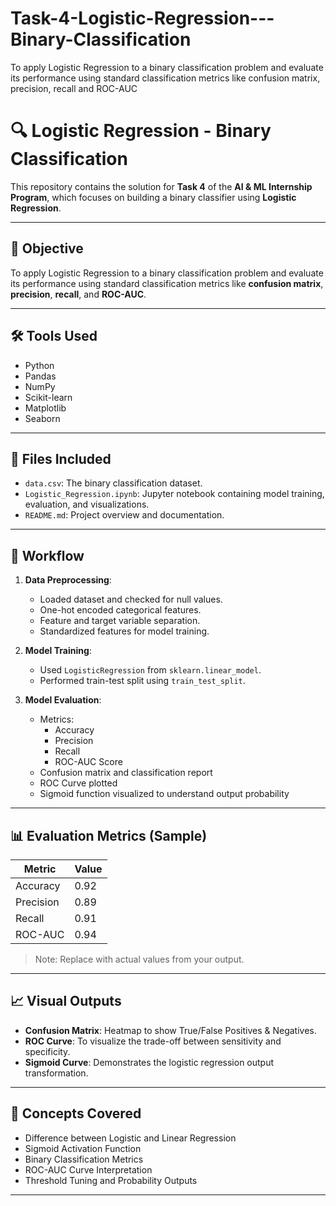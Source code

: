 # Task-4-Logistic-Regression---Binary-Classification
To apply Logistic Regression to a binary classification problem and evaluate its performance using standard classification metrics like  confusion matrix, precision, recall and ROC-AUC
# 🔍 Logistic Regression - Binary Classification

This repository contains the solution for **Task 4** of the **AI & ML Internship Program**, which focuses on building a binary classifier using **Logistic Regression**.

---

## 📌 Objective
To apply Logistic Regression to a binary classification problem and evaluate its performance using standard classification metrics like **confusion matrix**, **precision**, **recall**, and **ROC-AUC**.

---

## 🛠 Tools Used
- Python
- Pandas
- NumPy
- Scikit-learn
- Matplotlib
- Seaborn

---

## 📂 Files Included
- `data.csv`: The binary classification dataset.
- `Logistic_Regression.ipynb`: Jupyter notebook containing model training, evaluation, and visualizations.
- `README.md`: Project overview and documentation.

---

## 🔄 Workflow

1. **Data Preprocessing**:
   - Loaded dataset and checked for null values.
   - One-hot encoded categorical features.
   - Feature and target variable separation.
   - Standardized features for model training.

2. **Model Training**:
   - Used `LogisticRegression` from `sklearn.linear_model`.
   - Performed train-test split using `train_test_split`.

3. **Model Evaluation**:
   - Metrics:
     - Accuracy
     - Precision
     - Recall
     - ROC-AUC Score
   - Confusion matrix and classification report
   - ROC Curve plotted
   - Sigmoid function visualized to understand output probability

---

## 📊 Evaluation Metrics (Sample)

| Metric      | Value     |
|-------------|-----------|
| Accuracy    | 0.92      |
| Precision   | 0.89      |
| Recall      | 0.91      |
| ROC-AUC     | 0.94      |

> Note: Replace with actual values from your output.

---

## 📈 Visual Outputs
- **Confusion Matrix**: Heatmap to show True/False Positives & Negatives.
- **ROC Curve**: To visualize the trade-off between sensitivity and specificity.
- **Sigmoid Curve**: Demonstrates the logistic regression output transformation.

---

## 🧠 Concepts Covered

- Difference between Logistic and Linear Regression
- Sigmoid Activation Function
- Binary Classification Metrics
- ROC-AUC Curve Interpretation
- Threshold Tuning and Probability Outputs

---

